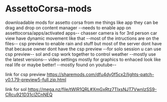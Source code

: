 # AssettoCorsa-mods
downloadable mods for assetto corsa from me
things like app they can be drag and drop on content manager
--needs to enable app on assettocorsa/apps/activated apps--
chasser camera is for 3rd person car view have dynamic movement like that
--most of the intructions are on the files--
csp preview to enable rain and stuff but most of the server dont have that because owner dont have the csp preview
--for solo session u can use csp preview--
sol and csp work together to control weather
--mostly use the latest versions--
video settings mostly for graphics to enhaced look like real life or maybe better!
--mostly found on youtube--

link for csp preview 
https://sharemods.com/dfu4dy0f5cx2/lights-patch-v0.1.79-preview5-full.zip.html

link for sol
https://mega.nz/file/tWlR1QRL#XmGxRtz7TlxsNJT7VwnIzSS9-CRcu921D31cIZCnNEQ
